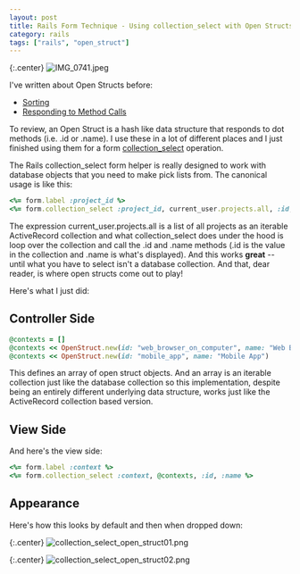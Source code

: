 ```yaml
---
layout: post
title: Rails Form Technique - Using collection_select with Open Structs
category: rails
tags: ["rails", "open_struct"]
---
```

{:.center}
![IMG_0741.jpeg](/blog/assets/IMG_0741.jpeg)

I've written about Open Structs before:

* [Sorting](https://fuzzyblog.io/blog/ruby/2017/01/16/ruby-how-to-sort-an-open-struct.html)
* [Responding to Method Calls](https://fuzzyblog.io/blog/ruby/2020/02/09/when-you-need-a-ruby-data-structure-that-responds-to-method-calls-use-openstruct.html)

To review, an Open Struct is a hash like data structure that responds to dot methods (i.e. .id or .name).  I use these in a lot of different places and I just finished using them for a form [collection_select](https://apidock.com/rails/ActionView/Helpers/FormOptionsHelper/collection_select) operation.  

The Rails collection_select form helper is really designed to work with database objects that you need to make pick lists from.  The canonical usage is like this:

```ruby
<%= form.label :project_id %>
<%= form.collection_select :project_id, current_user.projects.all, :id, :name %>
```

The expression current_user.projects.all is a list of all projects as an iterable ActiveRecord collection and what collection_select does under the hood is loop over the collection and call the .id and .name methods (.id is the value in the collection and .name is what's displayed).  And this works **great** -- until what you have to select isn't a database collection.  And that, dear reader, is where open structs come out to play!

Here's what I just did:

## Controller Side

```ruby
@contexts = []
@contexts << OpenStruct.new(id: "web_browser_on_computer", name: "Web Browser (Desktop Computer)")
@contexts << OpenStruct.new(id: "mobile_app", name: "Mobile App")
```

This defines an array of open struct objects.  And an array is an iterable collection just like the database collection so this implementation, despite being an entirely different underlying data structure, works just like the ActiveRecord collection based version.

## View Side

And here's the view side:

```ruby
<%= form.label :context %>
<%= form.collection_select :context, @contexts, :id, :name %>
```

## Appearance

Here's how this looks by default and then when dropped down:

{:.center}
![collection_select_open_struct01.png](/blog/assets/collection_select_open_struct01.png)

{:.center}
![collection_select_open_struct02.png](/blog/assets/collection_select_open_struct02.png)





